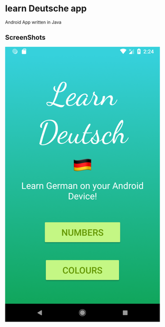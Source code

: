 # learn Deutsche app
Android App written in Java

## ScreenShots

![alt text](https://raw.githubusercontent.com/Furqan17/learn-Deutsche-app/master/Screenshots/home.png) 
